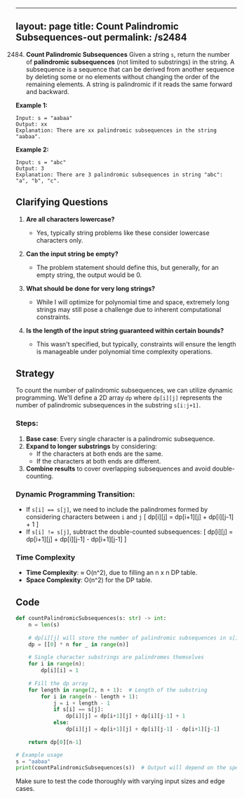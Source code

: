 
---
layout: page
title:  Count Palindromic Subsequences-out
permalink: /s2484
---

2484. **Count Palindromic Subsequences**
Given a string `s`, return the number of **palindromic subsequences** (not limited to substrings) in the string. A subsequence is a sequence that can be derived from another sequence by deleting some or no elements without changing the order of the remaining elements. A string is palindromic if it reads the same forward and backward.

**Example 1:**
```
Input: s = "aabaa"
Output: xx
Explanation: There are xx palindromic subsequences in the string "aabaa".
```

**Example 2:**
```
Input: s = "abc"
Output: 3
Explanation: There are 3 palindromic subsequences in string "abc": "a", "b", "c".
```

## Clarifying Questions

1. **Are all characters lowercase?**
   - Yes, typically string problems like these consider lowercase characters only.
   
2. **Can the input string be empty?**
   - The problem statement should define this, but generally, for an empty string, the output would be 0.
   
3. **What should be done for very long strings?**
   - While I will optimize for polynomial time and space, extremely long strings may still pose a challenge due to inherent computational constraints.

4. **Is the length of the input string guaranteed within certain bounds?**
   - This wasn't specified, but typically, constraints will ensure the length is manageable under polynomial time complexity operations.

## Strategy

To count the number of palindromic subsequences, we can utilize dynamic programming. We'll define a 2D array `dp` where `dp[i][j]` represents the number of palindromic subsequences in the substring `s[i:j+1]`.

### Steps:

1. **Base case**: Every single character is a palindromic subsequence.
2. **Expand to longer substrings** by considering:
   - If the characters at both ends are the same.
   - If the characters at both ends are different.
3. **Combine results** to cover overlapping subsequences and avoid double-counting.

### Dynamic Programming Transition:

- If `s[i] == s[j]`, we need to include the palindromes formed by considering characters between `i` and `j`
  \[
  dp[i][j] = dp[i+1][j] + dp[i][j-1] + 1
  \]
- If `s[i] != s[j]`, subtract the double-counted subsequences:
  \[
  dp[i][j] = dp[i+1][j] + dp[i][j-1] - dp[i+1][j-1]
  \]

### Time Complexity

- **Time Complexity**: ≈ O(n^2), due to filling an n x n DP table.
- **Space Complexity**: O(n^2) for the DP table.

## Code

```python
def countPalindromicSubsequences(s: str) -> int:
    n = len(s)
    
    # dp[i][j] will store the number of palindromic subsequences in s[i:j+1]
    dp = [[0] * n for _ in range(n)]
    
    # Single character substrings are palindromes themselves
    for i in range(n):
        dp[i][i] = 1
        
    # Fill the dp array
    for length in range(2, n + 1):  # Length of the substring
        for i in range(n - length + 1):
            j = i + length - 1
            if s[i] == s[j]:
                dp[i][j] = dp[i+1][j] + dp[i][j-1] + 1
            else:
                dp[i][j] = dp[i+1][j] + dp[i][j-1] - dp[i+1][j-1]
    
    return dp[0][n-1]

# Example usage
s = "aabaa"
print(countPalindromicSubsequences(s))  # Output will depend on the specific string
```

Make sure to test the code thoroughly with varying input sizes and edge cases.